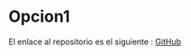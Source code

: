 # Opcion1
El enlace al repositorio es el siguiente : [GitHub](https://github.com/migueliiin/Opcion1.git)